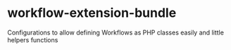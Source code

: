 # workflow-extension-bundle
Configurations to allow defining Workflows as PHP classes easily and little helpers functions
